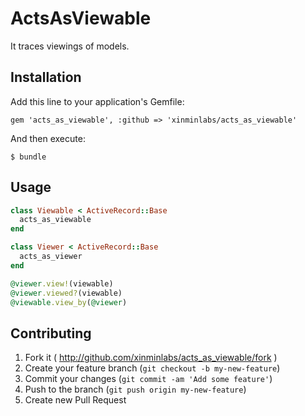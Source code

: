 # ActsAsViewable

It traces viewings of models.

## Installation

Add this line to your application's Gemfile:

    gem 'acts_as_viewable', :github => 'xinminlabs/acts_as_viewable'

And then execute:

    $ bundle

## Usage

```ruby
class Viewable < ActiveRecord::Base
  acts_as_viewable
end

class Viewer < ActiveRecord::Base
  acts_as_viewer
end

@viewer.view!(viewable)
@viewer.viewed?(viewable)
@viewable.view_by(@viewer)
```

## Contributing

1. Fork it ( http://github.com/xinminlabs/acts_as_viewable/fork )
2. Create your feature branch (`git checkout -b my-new-feature`)
3. Commit your changes (`git commit -am 'Add some feature'`)
4. Push to the branch (`git push origin my-new-feature`)
5. Create new Pull Request
